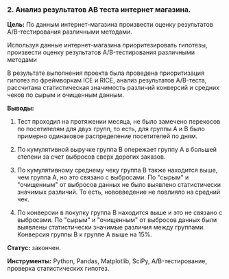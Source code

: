 ### 2. Анализ результатов AB теста интернет магазина.

**Цель:** По данным интернет-магазина произвести оценку результатов A/B-тестирования различными методами.

Используя данные интернет-магазина приоритезировать гипотезы, произвести оценку результатов A/B-тестирования различными методами 

В результате выполнения проекта была проведена приоритизация гипотез по фреймворкам ICE и RICE, анализ результатов A/B-теста, рассчитана статистическая значимость различий конверсий
и средних чеков по сырым и очищенным данным. 

**Выводы:**

1. Тест проходил на протяжении месяца, не было замечено перекосов по посетителям для двух групп, то есть, для группы А и B было примерно одинаковое распределение посетителей по дням.

2. По кумулятивной выручке группа B опережает группу А в большей степени за счет выбросов сверх дорогих заказов.

3. По кумулятивному среднему чеку группа B также находится выше, чем группа A, но это связано с выбросами. По "сырым" и "очищенным" от выбросов данных не было выявлено статистически значимых различий. То есть, нововведение не повлияло на средний чек.

4. По конверсии в покупку группа B находится выше и это не связано с выбросами. По "сырым" и "очищенным" от выбросов данных были выявлены статистически значимые различия между группами. Конверсия группы B к группе A выше на 15%.

**Статус:** закончен.
 
**Инструменты:** Python, Pandas, Matplotlib, SciPy, A/B-тестирование, проверка статистических гипотез.
